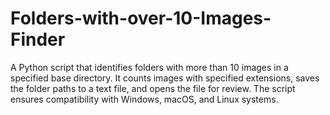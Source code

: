 # Folders-with-over-10-Images-Finder
A Python script that identifies folders with more than 10 images in a specified base directory. It counts images with specified extensions, saves the folder paths to a text file, and opens the file for review. The script ensures compatibility with Windows, macOS, and Linux systems.
